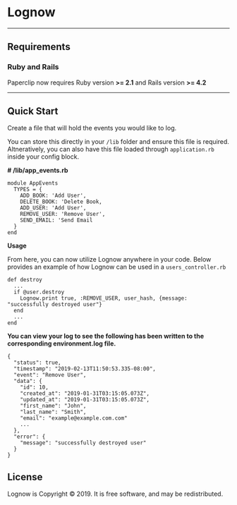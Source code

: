 Lognow
=========
---

Requirements
------------

### Ruby and Rails

Paperclip now requires Ruby version **>= 2.1** and Rails version **>= 4.2**

---

Quick Start
-----------

Create a file that will hold the events you would like to log.  

You can store this directly in your `/lib` folder and ensure this file is required.  Altneratively, you can also have this file loaded through `application.rb` inside your config block.

**# /lib/app_events.rb**

    module AppEvents
      TYPES = {
        ADD_BOOK: 'Add User',
        DELETE_BOOK: 'Delete Book,
        ADD_USER: 'Add User',
        REMOVE_USER: 'Remove User',
        SEND_EMAIL: 'Send Email
      }
    end
  

**Usage**

From here, you can now utilize Lognow anywhere in your code. Below provides an example of how Lognow can be used in a `users_controller.rb`

    def destroy
      ...
      if @user.destroy
        Lognow.print true, :REMOVE_USER, user_hash, {message: "successfully destroyed user"}
      end
      ...
    end
  

**You can view your log to see the following has been written to the corresponding environment.log file.**

    {
      "status": true,
      "timestamp": "2019-02-13T11:50:53.335-08:00",
      "event": "Remove User",
      "data": {
        "id": 10,
        "created_at": "2019-01-31T03:15:05.073Z",
        "updated_at": "2019-01-31T03:15:05.073Z",
        "first_name": "John",
        "last_name": "Smith",
        "email": "example@example.com.com"
        ...
      },
      "error": {
        "message": "successfully destroyed user"
      }
    }


License
-------

Lognow is Copyright © 2019.  It is free software, and may be
redistributed.